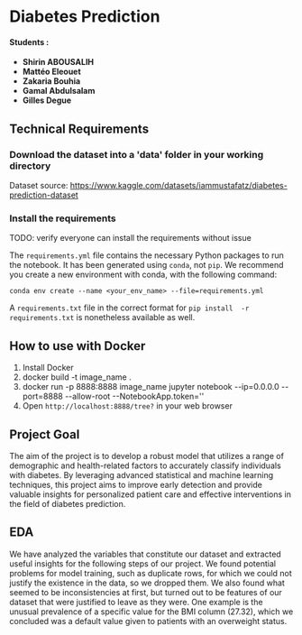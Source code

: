 # Diabetes Prediction

#### Students : 
- **Shirin ABOUSALIH** 
- **Mattéo Eleouet**
- **Zakaria Bouhia**
- **Gamal Abdulsalam**
- **Gilles Degue**

## Technical Requirements

### Download the dataset into a 'data' folder in your working directory

Dataset source:
https://www.kaggle.com/datasets/iammustafatz/diabetes-prediction-dataset

### Install the requirements

TODO: verify everyone can install the requirements without issue

The `requirements.yml` file contains the necessary Python packages 
to run the notebook.
It has been generated using `conda`, not `pip`.
We recommend you create a new environment with conda, with the 
following command:

`conda env create --name <your_env_name> --file=requirements.yml`

A `requirements.txt` file in the correct format for `pip install 
-r requirements.txt` is nonetheless available as well.

## How to use with Docker
1. Install Docker
2. docker build -t image_name .
3. docker run -p 8888:8888 image_name jupyter notebook --ip=0.0.0.0 --port=8888 --allow-root --NotebookApp.token=''
4. Open `http://localhost:8888/tree?` in your web browser

## Project Goal
The aim of the project is to develop a robust model that utilizes a range 
of demographic and health-related factors to accurately classify 
individuals with diabetes. By leveraging advanced 
statistical and machine learning techniques, this project aims to improve 
early detection and provide valuable insights for personalized patient 
care and effective interventions in the field of diabetes prediction.

## EDA

We have analyzed the variables that constitute our dataset and extracted useful insights
for the following steps of our project. We found potential problems for model training,
such as duplicate rows, for which we could not justify the existence in the data, 
so we dropped them. We also found what seemed to be inconsistencies at first, but turned 
out to be features of our dataset that were justified to leave as they were. One example is
the unusual prevalence of a specific value for the BMI column (27.32), which we concluded was a 
default value given to patients with an overweight status.


